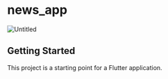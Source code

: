# news_app


![Untitled](https://user-images.githubusercontent.com/97222016/174450786-ace3429a-01b1-4bfc-894e-f9180d78d9ec.png)



## Getting Started

This project is a starting point for a Flutter application.
